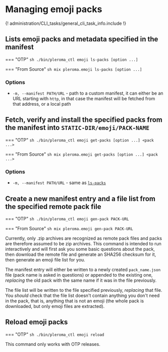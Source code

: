 # Managing emoji packs

{! administration/CLI_tasks/general_cli_task_info.include !}

## Lists emoji packs and metadata specified in the manifest

=== "OTP"
    ```sh
    ./bin/pleroma_ctl emoji ls-packs [option ...]
    ```

=== "From Source"
    ```sh
    mix pleroma.emoji ls-packs [option ...]
    ```


### Options
- `-m, --manifest PATH/URL` - path to a custom manifest, it can either be an URL starting with `http`, in that case the manifest will be fetched from that address, or a local path

## Fetch, verify and install the specified packs from the manifest into `STATIC-DIR/emoji/PACK-NAME`

=== "OTP"
    ```sh
    ./bin/pleroma_ctl emoji get-packs [option ...] <pack ...>
    ```

=== "From Source"
    ```sh
    mix pleroma.emoji get-packs [option ...] <pack ...>
    ```

### Options
- `-m, --manifest PATH/URL` - same as [`ls-packs`](#ls-packs)

## Create a new manifest entry and a file list from the specified remote pack file

=== "OTP"
    ```sh
    ./bin/pleroma_ctl emoji gen-pack PACK-URL
    ```

=== "From Source"
    ```sh
    mix pleroma.emoji gen-pack PACK-URL
    ```

Currently, only .zip archives are recognized as remote pack files and packs are therefore assumed to be zip archives. This command is intended to run interactively and will first ask you some basic questions about the pack, then download the remote file and generate an SHA256 checksum for it, then generate an emoji file list for you.

  The manifest entry will either be written to a newly created `pack_name.json` file (pack name is asked in questions) or appended to the existing one, *replacing* the old pack with the same name if it was in the file previously.

  The file list will be written to the file specified previously, *replacing* that file. You _should_ check that the file list doesn't contain anything you don't need in the pack, that is, anything that is not an emoji (the whole pack is downloaded, but only emoji files are extracted).

## Reload emoji packs

=== "OTP"
    ```sh
    ./bin/pleroma_ctl emoji reload
    ```

This command only works with OTP releases.
